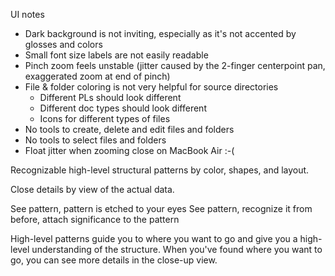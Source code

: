 UI notes

- Dark background is not inviting, especially as it's not accented by glosses and colors
- Small font size labels are not easily readable 
- Pinch zoom feels unstable (jitter caused by the 2-finger centerpoint pan, exaggerated zoom at end of pinch)
- File & folder coloring is not very helpful for source directories
	- Different PLs should look different
	- Different doc types should look different
	- Icons for different types of files
- No tools to create, delete and edit files and folders
- No tools to select files and folders
- Float jitter when zooming close on MacBook Air :-(

Recognizable high-level structural patterns by color, shapes, and layout.

Close details by view of the actual data.

See pattern, pattern is etched to your eyes
See pattern, recognize it from before, attach significance to the pattern

High-level patterns guide you to where you want to go and give you a high-level understanding of the structure.
When you've found where you want to go, you can see more details in the close-up view.


